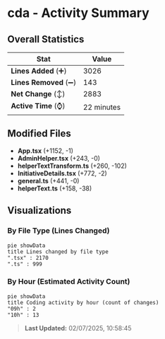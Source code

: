 # cda - Activity Summary 

## Overall Statistics

| Stat                   | Value                                                             |
| ---------------------- | ----------------------------------------------------------------- |
| **Lines Added** (➕)   | 3026                                          |
| **Lines Removed** (➖) | 143                                        |
| **Net Change** (↕)    | 2883                |
| **Active Time** (⌚)   | 22 minutes |


## Modified Files
- **App.tsx** (+1152, -1)
- **AdminHelper.tsx** (+243, -0)
- **helperTextTransform.ts** (+260, -102)
- **InitiativeDetails.tsx** (+772, -2)
- **general.ts** (+441, -0)
- **helperText.ts** (+158, -38)

## Visualizations

### By File Type (Lines Changed)

```mermaid
pie showData
title Lines changed by file type
".tsx" : 2170
".ts" : 999
```

### By Hour (Estimated Activity Count)

```mermaid
pie showData
title Coding activity by hour (count of changes)
"09h" : 2
"10h" : 13
```


> **Last Updated:** 02/07/2025, 10:58:45